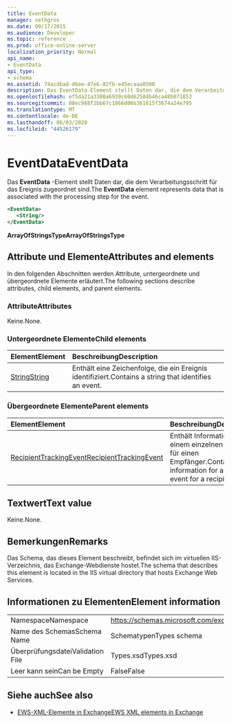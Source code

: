 ```yaml
---
title: EventData
manager: sethgros
ms.date: 09/17/2015
ms.audience: Developer
ms.topic: reference
ms.prod: office-online-server
localization_priority: Normal
api_name:
- EventData
api_type:
- schema
ms.assetid: 74acdbad-d6ee-47e6-82fb-e45ecaaa0500
description: Das EventData-Element stellt Daten dar, die dem Verarbeitungsschritt für das Ereignis zugeordnet sind.
ms.openlocfilehash: ef5da21a3300a6939c60d62584b46ca48b071853
ms.sourcegitcommit: 88ec988f2bb67c1866d06b361615f3674a24e795
ms.translationtype: MT
ms.contentlocale: de-DE
ms.lasthandoff: 06/03/2020
ms.locfileid: "44526179"
---
```

# <a name="eventdata"></a><span data-ttu-id="1adfa-103">EventData</span><span class="sxs-lookup"><span data-stu-id="1adfa-103">EventData</span></span>

<span data-ttu-id="1adfa-104">Das **EventData** -Element stellt Daten dar, die dem Verarbeitungsschritt für das Ereignis zugeordnet sind.</span><span class="sxs-lookup"><span data-stu-id="1adfa-104">The **EventData** element represents data that is associated with the processing step for the event.</span></span> 
  
```XML
<EventData>
   <String/>
</EventData>
```

 <span data-ttu-id="1adfa-105">**ArrayOfStringsType**</span><span class="sxs-lookup"><span data-stu-id="1adfa-105">**ArrayOfStringsType**</span></span>
## <a name="attributes-and-elements"></a><span data-ttu-id="1adfa-106">Attribute und Elemente</span><span class="sxs-lookup"><span data-stu-id="1adfa-106">Attributes and elements</span></span>

<span data-ttu-id="1adfa-107">In den folgenden Abschnitten werden Attribute, untergeordnete und übergeordnete Elemente erläutert.</span><span class="sxs-lookup"><span data-stu-id="1adfa-107">The following sections describe attributes, child elements, and parent elements.</span></span>
  
### <a name="attributes"></a><span data-ttu-id="1adfa-108">Attribute</span><span class="sxs-lookup"><span data-stu-id="1adfa-108">Attributes</span></span>

<span data-ttu-id="1adfa-109">Keine.</span><span class="sxs-lookup"><span data-stu-id="1adfa-109">None.</span></span>
  
### <a name="child-elements"></a><span data-ttu-id="1adfa-110">Untergeordnete Elemente</span><span class="sxs-lookup"><span data-stu-id="1adfa-110">Child elements</span></span>

|<span data-ttu-id="1adfa-111">**Element**</span><span class="sxs-lookup"><span data-stu-id="1adfa-111">**Element**</span></span>|<span data-ttu-id="1adfa-112">**Beschreibung**</span><span class="sxs-lookup"><span data-stu-id="1adfa-112">**Description**</span></span>|
|:-----|:-----|
|[<span data-ttu-id="1adfa-113">String</span><span class="sxs-lookup"><span data-stu-id="1adfa-113">String</span></span>](string.md) <br/> |<span data-ttu-id="1adfa-114">Enthält eine Zeichenfolge, die ein Ereignis identifiziert.</span><span class="sxs-lookup"><span data-stu-id="1adfa-114">Contains a string that identifies an event.</span></span>  <br/> |
   
### <a name="parent-elements"></a><span data-ttu-id="1adfa-115">Übergeordnete Elemente</span><span class="sxs-lookup"><span data-stu-id="1adfa-115">Parent elements</span></span>

|<span data-ttu-id="1adfa-116">**Element**</span><span class="sxs-lookup"><span data-stu-id="1adfa-116">**Element**</span></span>|<span data-ttu-id="1adfa-117">**Beschreibung**</span><span class="sxs-lookup"><span data-stu-id="1adfa-117">**Description**</span></span>|
|:-----|:-----|
|[<span data-ttu-id="1adfa-118">RecipientTrackingEvent</span><span class="sxs-lookup"><span data-stu-id="1adfa-118">RecipientTrackingEvent</span></span>](recipienttrackingevent.md) <br/> |<span data-ttu-id="1adfa-119">Enthält Informationen zu einem einzelnen Ereignis für einen Empfänger.</span><span class="sxs-lookup"><span data-stu-id="1adfa-119">Contains information for a single event for a recipient.</span></span>  <br/> |
   
## <a name="text-value"></a><span data-ttu-id="1adfa-120">Textwert</span><span class="sxs-lookup"><span data-stu-id="1adfa-120">Text value</span></span>

<span data-ttu-id="1adfa-121">Keine.</span><span class="sxs-lookup"><span data-stu-id="1adfa-121">None.</span></span>
  
## <a name="remarks"></a><span data-ttu-id="1adfa-122">Bemerkungen</span><span class="sxs-lookup"><span data-stu-id="1adfa-122">Remarks</span></span>

<span data-ttu-id="1adfa-123">Das Schema, das dieses Element beschreibt, befindet sich im virtuellen IIS-Verzeichnis, das Exchange-Webdienste hostet.</span><span class="sxs-lookup"><span data-stu-id="1adfa-123">The schema that describes this element is located in the IIS virtual directory that hosts Exchange Web Services.</span></span>
  
## <a name="element-information"></a><span data-ttu-id="1adfa-124">Informationen zu Elementen</span><span class="sxs-lookup"><span data-stu-id="1adfa-124">Element information</span></span>

|||
|:-----|:-----|
|<span data-ttu-id="1adfa-125">Namespace</span><span class="sxs-lookup"><span data-stu-id="1adfa-125">Namespace</span></span>  <br/> |https://schemas.microsoft.com/exchange/services/2006/types  <br/> |
|<span data-ttu-id="1adfa-126">Name des Schemas</span><span class="sxs-lookup"><span data-stu-id="1adfa-126">Schema Name</span></span>  <br/> |<span data-ttu-id="1adfa-127">Schematypen</span><span class="sxs-lookup"><span data-stu-id="1adfa-127">Types schema</span></span>  <br/> |
|<span data-ttu-id="1adfa-128">Überprüfungsdatei</span><span class="sxs-lookup"><span data-stu-id="1adfa-128">Validation File</span></span>  <br/> |<span data-ttu-id="1adfa-129">Types.xsd</span><span class="sxs-lookup"><span data-stu-id="1adfa-129">Types.xsd</span></span>  <br/> |
|<span data-ttu-id="1adfa-130">Leer kann sein</span><span class="sxs-lookup"><span data-stu-id="1adfa-130">Can be Empty</span></span>  <br/> |<span data-ttu-id="1adfa-131">False</span><span class="sxs-lookup"><span data-stu-id="1adfa-131">False</span></span>  <br/> |
   
## <a name="see-also"></a><span data-ttu-id="1adfa-132">Siehe auch</span><span class="sxs-lookup"><span data-stu-id="1adfa-132">See also</span></span>



- [<span data-ttu-id="1adfa-133">EWS-XML-Elemente in Exchange</span><span class="sxs-lookup"><span data-stu-id="1adfa-133">EWS XML elements in Exchange</span></span>](ews-xml-elements-in-exchange.md)

